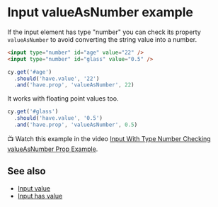 # Input valueAsNumber example

<!-- fiddle valueAsNumber -->

If the input element has type "number" you can check its property `valueAsNumber` to avoid converting the string value into a number.

```html
<input type="number" id="age" value="22" />
<input type="number" id="glass" value="0.5" />
```

```js
cy.get('#age')
  .should('have.value', '22')
  .and('have.prop', 'valueAsNumber', 22)
```

It works with floating point values too.

```js
cy.get('#glass')
  .should('have.value', '0.5')
  .and('have.prop', 'valueAsNumber', 0.5)
```

📺 Watch this example in the video [Input With Type Number Checking valueAsNumber Prop Example](https://youtu.be/Xymm3phZQRk).

<!-- fiddle-end -->

## See also

- [Input value](./input-value.md)
- [Input has value](./input-has-value.md)
